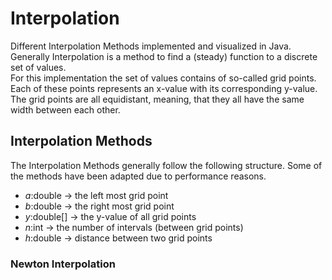 # Interpolation

Different Interpolation Methods implemented and visualized in Java. \
Generally Interpolation is a method to find a (steady) function to a discrete set of values. \
For this implementation the set of values contains of so-called grid points. 
Each of these points represents an x-value with its corresponding y-value. \
The grid points are all equidistant, meaning, that they all have the same width between each other.

## Interpolation Methods

The Interpolation Methods generally follow the following structure. 
Some of the methods have been adapted due to performance reasons.
- $a$:double -> the left most grid point
- $b$:double -> the right most grid point
- $y$:double[] -> the y-value of all grid points
- $n$:int -> the number of intervals (between grid points)
- $h$:double -> distance between two grid points

### Newton Interpolation 
